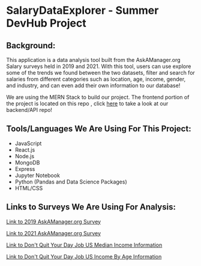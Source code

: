 # SalaryDataExplorer - Summer DevHub Project

## Background:

This application is a data analysis tool built from the AskAManager.org Salary surveys held in 2019 and 2021. With this tool, users can use explore some of the trends we found between the two datasets, filter and search for salaries from different categories such as location, age, income, gender, and industry, and can even add their own information to our database!

We are using the MERN Stack to build our project. The frontend portion of the project is located on this repo , click [here](https://github.com/EthanGahm/SalaryDataExplorerBackend)
to take a look at our backend/API repo!

## Tools/Languages We Are Using For This Project:

- JavaScript
- React.js
- Node.js
- MongoDB
- Express
- Jupyter Notebook
- Python (Pandas and Data Science Packages)
- HTML/CSS

## Links to Surveys We Are Using For Analysis:

[Link to 2019 AskAManager.org Survey](https://www.askamanager.org/2019/04/how-much-money-do-you-make-3.html)

[Link to 2021 AskAManager.org Survey](https://www.askamanager.org/2021/04/how-much-money-do-you-make-4.html)

[Link to Don't Quit Your Day Job US Median Income Information](https://dqydj.com/average-median-top-individual-income-percentiles/)

[Link to Don't Quit Your Day Job US Income By Age Information](https://dqydj.com/average-median-top-income-by-age-percentiles/)
